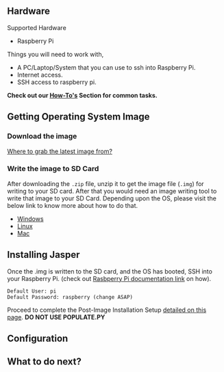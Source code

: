 ## Hardware
Supported Hardware
* Raspberry Pi

Things you will need to work with,
* A PC/Laptop/System that you can use to ssh into Raspberry Pi.
* Internet access.
* SSH access to raspberry pi.

**Check out our [How-To's](../how) Section for common tasks.**

## Getting Operating System Image
### Download the image
  [Where to grab the latest image from?](images/README.md)
### Write the image to SD Card
  After downloading the `.zip` file, unzip it to get the image file (`.img`) for writing to your SD card. After that you would need an image writing tool to write that image to your SD Card. Depending upon the OS, please visit the below link to know more about how to do that.
* [Windows](install-image/windows.md)
* [Linux](install-image/linux.md)
* [Mac](install-image/mac.md)

## Installing Jasper
Once the .img is written to the SD card, and the OS has booted, SSH into your Raspberry Pi. (check out [Rasbperry Pi documentation link](https://www.raspberrypi.org/documentation/remote-access/ssh/) on how).
```
Default User: pi  
Default Password: raspberry (change ASAP)
```
Proceed to complete the Post-Image Installation Setup [detailed on this page](jasper-client/Jasper-Post-Image-Setup.md).
**DO NOT USE POPULATE.PY**
## Configuration

## What to do next?

